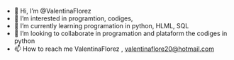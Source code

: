 - 👋 Hi, I’m @ValentinaFlorez
- 👀 I’m interested in programtion, codiges, 
- 🌱 I’m currently learning programation in python, HLML, SQL 
- 💞️ I’m looking to collaborate in programation and plataform the codiges in python
- 📫 How to reach me ValentinaFlorez , valentinaflore20@hotmail.com  

<!---
ValentinaFlorez/ValentinaFlorez is a ✨ special ✨ repository because its `README.md` (this file) appears on your GitHub profile.
You can click the Preview link to take a look at your changes.
--->
